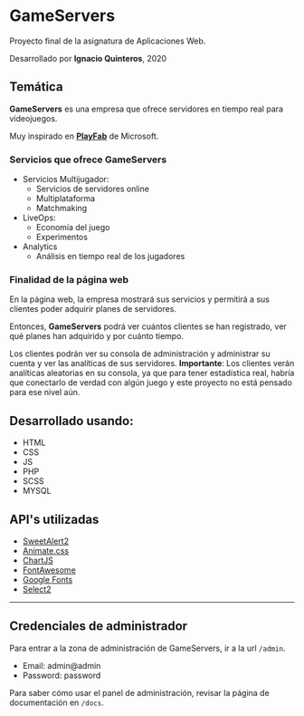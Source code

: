 # GameServers
Proyecto final de la asignatura de Aplicaciones Web.

Desarrollado por **Ignacio Quinteros**, 2020

## Temática

**GameServers** es una empresa que ofrece servidores en tiempo real para videojuegos.

Muy inspirado en [**PlayFab**](https://playfab.com) de Microsoft.

### Servicios que ofrece **GameServers**

- Servicios Multijugador:
  - Servicios de servidores online
  - Multiplataforma
  - Matchmaking
- LiveOps:
  - Economía del juego
  - Experimentos
- Analytics
  - Análisis en tiempo real de los jugadores

### Finalidad de la página web

En la página web, la empresa mostrará sus servicios y permitirá a sus clientes poder adquirir planes de servidores. 

Entonces, **GameServers** podrá ver cuántos clientes se han registrado, ver qué planes han adquirido y por cuánto tiempo.

Los clientes podrán ver su consola de administración y administrar su cuenta y ver las analíticas de sus servidores.
**Importante**: Los clientes verán analíticas aleatorias en su consola, ya que para tener estadística real, habría que conectarlo de verdad con algún juego y este proyecto no está pensado para ese nivel aún.

## Desarrollado usando:
- HTML
- CSS
- JS
- PHP
- SCSS
- MYSQL

## API's utilizadas

- [SweetAlert2](https://sweetalert2.github.io)
- [Animate.css](https://animate.style)
- [ChartJS](https://www.chartjs.org)
- [FontAwesome](https://fontawesome.com)
- [Google Fonts](https://fonts.google.com)
- [Select2](https://select2.org)

----------


## Credenciales de administrador

Para entrar a la zona de administración de GameServers, ir a la url `/admin`.

- Email: admin@admin
- Password: password

Para saber cómo usar el panel de administración, revisar la página de documentación en `/docs`.